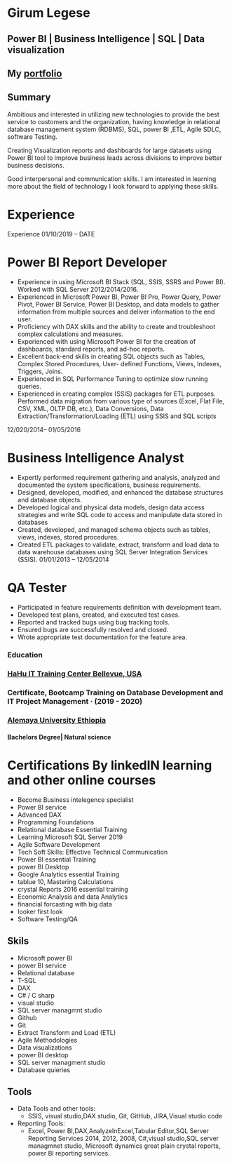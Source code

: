 

# Girum Legese
## Power BI | Business Intelligence | SQL | Data visualization
## My [portfolio](https://ggithub2020.github.io/Ggithub2020-Ggithub2020-.github.io/)

## Summary

Ambitious and interested in utilizing new technologies to provide the best service to customers and the organization, having knowledge in relational database management system (RDBMS), SQL, power BI ,ETL, Agile SDLC, software Testing.

Creating Visualization reports and dashboards for large datasets using Power BI tool to improve business leads across divisions to improve better business decisions.

Good interpersonal and communication skills. I am interested in learning more about the field of technology I look forward to applying these skills.

# Experience 
Experience 
01/10/2019 – DATE
# Power BI Report Developer
+	Experience in using Microsoft BI Stack (SQL, SSIS, SSRS and Power BI). Worked with SQL Server 2012/2014/2016.
+ Experienced in Microsoft Power BI, Power BI Pro, Power Query, Power Pivot, Power BI Service, Power BI Desktop, and data models to gather information from multiple sources and deliver information to the end user.
+ Proficiency with DAX skills and the ability to create and troubleshoot complex calculations and measures.
+	 Experienced with using Microsoft Power BI for the creation of dashboards, standard reports, and ad-hoc reports.
+	 Excellent back-end skills in creating SQL objects such as Tables, Complex Stored Procedures, User- defined Functions, Views, Indexes, Triggers, Joins.
+	 Experienced in SQL Performance Tuning to optimize slow running queries.
+	 Experienced in creating complex (SSIS) packages for ETL purposes. Performed data migration from various type of sources (Excel, Flat File, CSV, XML, OLTP DB, etc.), Data Conversions, Data Extraction/Transformation/Loading (ETL) using SSIS and SQL scripts

12/020/2014– 01/05/2016
# Business Intelligence Analyst 
+	Expertly performed requirement gathering and analysis, analyzed and documented the system specifications, business requirements.
+	Designed, developed, modified, and enhanced the database structures and database objects.
+	Developed logical and physical data models, design data access strategies and write SQL code to access and manipulate data stored in databases
+	Created, developed, and managed schema objects such as tables, views, indexes, stored procedures.
+	Created ETL packages to validate, extract, transform and load data to data warehouse databases using SQL Server Integration Services (SSIS).
  01/01/2013 – 12/05/2014
   #        QA Tester
+	Participated in feature requirements definition with development team.
+	Developed test plans, created, and executed test cases.
+	Reported and tracked bugs using bug tracking tools. 
+	Ensured bugs are successfully resolved and closed.
+	Wrote appropriate test documentation for the feature area.

### Education
### [HaHu IT Training Center Bellevue, USA](https://www.hahuit.com/)
### Certificate, Bootcamp Training on Database Development and IT Project Management · (2019 - 2020)
### [Alemaya University Ethiopia](https://www.haramaya.edu.et/)
#### Bachelors Degree| Natural science

# Certifications  By linkedIN learning and other online courses
+ Become Business intelegence specialist
+ Power BI service
+ Advanced DAX
+ Programming Foundations 
+ Relational database Essential Training
+ Learning Microsoft SQL Server 2019
+ Agile Software Development
+ Tech Soft Skills: Effective Technical Communication
+ Power BI essential Training
+ power BI Desktop
+ Google Analytics essential Training
+ tablue 10, Mastering Calculations
+ crystal Reports 2016 essential training
+ Economic Analysis and data Analytics
+ financial forcasting with big data
+ looker first look
+ Software Testing/QA
## Skils
+ Microsoft power BI
+ power BI service
+ Relational database
+ T-SQL
+ DAX
+ C# / C sharp
+ visual studio
+ SQL server managmnt studio
+ Github
+ Git
+ Extract Transform and Load (ETL)
+ Agile Methodologies
+ Data visualizations
+ power BI desktop
+ SQL server managment studio
+ Database quieries
## Tools

+ Data Tools and other tools:  
  + SSIS,  visual studio,DAX studio, Git, GitHub, JIRA,Visual studio code
+ Reporting Tools: 
  + Excel, Power BI,DAX,AnalyzeInExcel,Tabular Editor,SQL Server Reporting Services 2014, 2012, 2008, C#,visual studio,SQL server managmnet studio, Microsoft dynamics great plain crystal reports, power BI reporting services.















